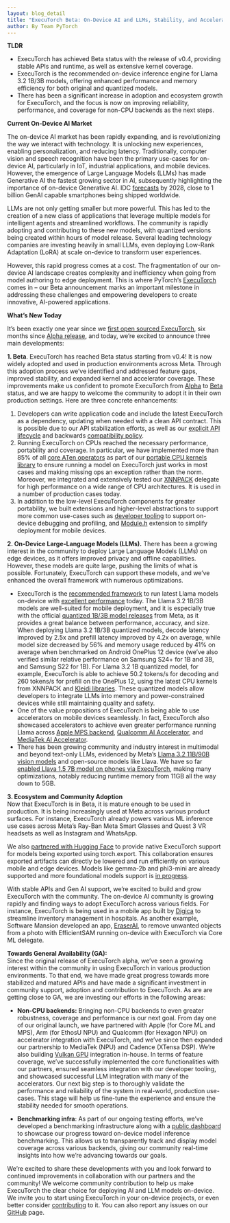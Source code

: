 ```yaml
---
layout: blog_detail
title: "ExecuTorch Beta: On-Device AI and LLMs, Stability, and Acceleration with Partners"
author: By Team PyTorch 
---
```


**TLDR**

* ExecuTorch has achieved Beta status with the release of v0.4, providing stable APIs and runtime, as well as extensive kernel coverage.  
* ExecuTorch is the recommended on-device inference engine for Llama 3.2 1B/3B models, offering enhanced performance and memory efficiency for both original and quantized models.  
* There has been a significant increase in adoption and ecosystem growth for ExecuTorch, and the focus is now on improving reliability, performance, and coverage for non-CPU backends as the next steps.

**Current On-Device AI Market**

The on-device AI market has been rapidly expanding, and is revolutionizing the way we interact with technology. It is unlocking new experiences, enabling personalization, and reducing latency. Traditionally, computer vision and speech recognition have been the primary use-cases for on-device AI, particularly in IoT, industrial applications, and mobile devices. However, the emergence of Large Language Models (LLMs) has made Generative AI the fastest growing sector in AI, subsequently highlighting the importance of on-device Generative AI. IDC [forecasts](https://www.idc.com/getdoc.jsp?containerId=prUS52478124) by 2028, close to 1 billion GenAI capable smartphones being shipped worldwide.

LLMs are not only getting smaller but more powerful. This has led to the creation of a new class of applications that leverage multiple models for intelligent agents and streamlined workflows. The community is rapidly adopting and contributing to these new models, with quantized versions being created within hours of model release. Several leading technology companies are investing heavily in small LLMs, even deploying Low-Rank Adaptation (LoRA) at scale on-device to transform user experiences.

However, this rapid progress comes at a cost. The fragmentation of our on-device AI landscape creates complexity and inefficiency when going from model authoring to edge deployment. This is where PyTorch’s [ExecuTorch](https://github.com/pytorch/executorch) comes in – our Beta announcement marks an important milestone in addressing these challenges and empowering developers to create innovative, AI-powered applications.

**What’s New Today**

It’s been exactly one year since we [first open sourced ExecuTorch](https://pytorch.org/blog/pytorch-edge/), six months since [Alpha release](https://pytorch.org/blog/executorch-alpha/), and today, we’re excited to announce three main developments: 

**1\. Beta**. ExecuTorch has reached Beta status starting from v0.4\! It is now widely adopted and used in production environments across Meta. Through this adoption process we’ve identified and addressed feature gaps, improved stability, and expanded kernel and accelerator coverage. These improvements make us confident to promote ExecuTorch from [Alpha](https://github.com/pytorch/executorch/releases/tag/v0.2.0) to [Beta](https://github.com/pytorch/executorch/releases/tag/v0.4.0) status, and we are happy to welcome the community to adopt it in their own production settings. Here are three concrete enhancements:  
 

1. Developers can write application code and include the latest ExecuTorch as a dependency, updating when needed with a clean API contract. This is possible due to our API stabilization efforts, as well as our [explicit API lifecycle](https://pytorch.org/executorch/main/api-life-cycle.html) and backwards [compatibility policy](https://github.com/pytorch/executorch/blob/main/runtime/COMPATIBILITY.md).  
2. Running ExecuTorch on CPUs reached the necessary performance, portability and coverage. In particular, we have implemented more than 85% of all [core ATen operators](https://pytorch.org/executorch/main/ir-ops-set-definition.html) as part of our [portable CPU kernels library](https://pytorch.org/executorch/stable/kernel-library-overview.html) to ensure running a model on ExecuTorch just works in most cases and making missing ops an exception rather than the norm. Moreover, we integrated and extensively tested our [XNNPACK](https://pytorch.org/executorch/main/native-delegates-executorch-xnnpack-delegate.html) delegate for high performance on a wide range of CPU architectures. It is used in a number of production cases today.  
3. In addition to the low-level ExecuTorch components for greater portability, we built extensions and higher-level abstractions to support more common use-cases such as [developer tooling](https://pytorch.org/executorch/main/devtools-overview.html) to support on-device debugging and profiling, and [Module.h](https://pytorch.org/executorch/main/extension-module.html) extension to simplify deployment for mobile devices.

**2\. On-Device Large-Language Models (LLMs).** There has been a growing interest in the community to deploy Large Language Models (LLMs) on edge devices, as it offers improved privacy and offline capabilities. However, these models are quite large, pushing the limits of what is possible. Fortunately, ExecuTorch can support these models, and we’ve enhanced the overall framework with numerous optimizations.

- ExecuTorch is the [recommended framework](https://www.llama.com/docs/model-cards-and-prompt-formats/llama3_2/#-inference-with-lightweight-models-) to run latest Llama models on-device with [excellent performance](https://www.llama.com/docs/model-cards-and-prompt-formats/llama3_2/#-inference-with-lightweight-models-) today. The Llama 3.2 1B/3B models are well-suited for mobile deployment, and it is especially true with the official [quantized 1B/3B model releases](https://ai.meta.com/blog/meta-llama-quantized-lightweight-models/) from Meta, as it provides a great balance between performance, accuracy, and size. When deploying Llama 3.2 1B/3B quantized models, decode latency improved by 2.5x and prefill latency improved by 4.2x on average, while model size decreased by 56% and memory usage reduced by 41% on average when benchmarked on Android OnePlus 12 device (we’ve also verified similar relative performance on Samsung S24+ for 1B and 3B, and Samsung S22 for 1B). For Llama 3.2 1B quantized model, for example, ExecuTorch is able to achieve 50.2 tokens/s for decoding and 260 tokens/s for prefill on the OnePlus 12, using the latest CPU kernels from XNNPACK and [Kleidi libraries](https://community.arm.com/arm-community-blogs/b/ai-and-ml-blog/posts/llm-inference-llama-quantized-models-executorch-kleidiai). These quantized models allow developers to integrate LLMs into memory and power-constrained devices while still maintaining quality and safety.  
- One of the value propositions of ExecuTorch is being able to use accelerators on mobile devices seamlessly. In fact, ExecuTorch also showcased accelerators to achieve even greater performance running Llama across [Apple MPS backend](https://github.com/pytorch/executorch/blob/main/examples/demo-apps/apple_ios/LLaMA/docs/delegates/mps_README.md), [Qualcomm AI Accelerator](https://github.com/pytorch/executorch/blob/main/examples/demo-apps/android/LlamaDemo/docs/delegates/qualcomm_README.md), and [MediaTek AI Accelerator](https://github.com/pytorch/executorch/blob/main/examples/demo-apps/android/LlamaDemo/docs/delegates/mediatek_README.md).  
- There has been growing community and industry interest in multimodal and beyond text-only LLMs, evidenced by Meta’s [Llama 3.2 11B/90B vision models](https://ai.meta.com/blog/llama-3-2-connect-2024-vision-edge-mobile-devices/) and open-source models like Llava. We have so far [enabled Llava 1.5 7B model on phones via ExecuTorch](https://github.com/pytorch/executorch/tree/main/examples/models/llava), making many optimizations, notably reducing runtime memory from 11GB all the way down to 5GB.


**3\. Ecosystem and Community Adoption**  
Now that ExecuTorch is in Beta, it is mature enough to be used in production. It is being increasingly used at Meta across various product surfaces. For instance, ExecuTorch already powers various ML inference use cases across Meta’s Ray-Ban Meta Smart Glasses and Quest 3 VR headsets as well as Instagram and WhatsApp.

We also [partnered with Hugging Face](https://huggingface.co/docs/transformers/main/en/main_classes/executorch) to provide native ExecuTorch support for models being exported using torch.export. This collaboration ensures exported artifacts can directly be lowered and run efficiently on various mobile and edge devices. Models like gemma-2b and phi3-mini are already supported and more foundational models support is [in progress](https://github.com/huggingface/transformers/issues/32253). 

With stable APIs and Gen AI support, we’re excited to build and grow ExecuTorch with the community. The on-device AI community is growing rapidly and finding ways to adopt ExecuTorch across various fields. For instance, ExecuTorch is being used in a mobile app built by [Digica](https://digica.com/) to streamline inventory management in hospitals. As another example, Software Mansion developed an app, [EraserAI](https://blog.swmansion.com/eraserai-how-to-create-efficient-app-for-edge-device-04f09aa8072f), to remove unwanted objects from a photo with EfficientSAM running on-device with ExecuTorch via Core ML delegate.

**Towards General Availability (GA):**  
Since the original release of ExecuTorch alpha, we’ve seen a growing interest within the community in using ExecuTorch in various production environments. To that end, we have made great progress towards more stabilized and matured APIs and have made a significant investment in community support, adoption and contribution to ExecuTorch. As are are getting close to GA, we are investing our efforts in the following areas:

- **Non-CPU backends:** Bringing non-CPU backends to even greater robustness, coverage and performance is our next goal. From day one of our original launch, we have partnered with Apple (for Core ML and MPS), Arm (for EthosU NPU) and Qualcomm (for Hexagon NPU) on accelerator integration with ExecuTorch, and we’ve since then expanded our partnership to MediaTek (NPU) and Cadence (XTensa DSP). We’re also building [Vulkan GPU](https://pytorch.org/executorch/stable/native-delegates-executorch-vulkan-delegate.html) integration in-house. In terms of feature coverage, we’ve successfully implemented the core functionalities with our partners, ensured seamless integration with our developer tooling, and showcased successful LLM integration with many of the accelerators. Our next big step is to thoroughly validate the performance and reliability of the system in real-world, production use-cases. This stage will help us fine-tune the experience and ensure the stability needed for smooth operations.

- **Benchmarking infra**: As part of our ongoing testing efforts, we’ve developed a benchmarking infrastructure along with a [public dashboard](https://hud.pytorch.org/benchmark/llms?repoName=pytorch%2Fexecutorch) to showcase our progress toward on-device model inference benchmarking. This allows us to transparently track and display model coverage across various backends, giving our community real-time insights into how we’re advancing towards our goals. 


We’re excited to share these developments with you and look forward to continued improvements in collaboration with our partners and the community\! We welcome community contribution to help us make ExecuTorch the clear choice for deploying AI and LLM models on-device. We invite you to start using ExecuTorch in your on-device projects, or even better consider [contributing](https://github.com/pytorch/executorch/blob/main/CONTRIBUTING.md) to it. You can also report any issues on our [GitHub](https://github.com/pytorch/executorch/issues) page.    
